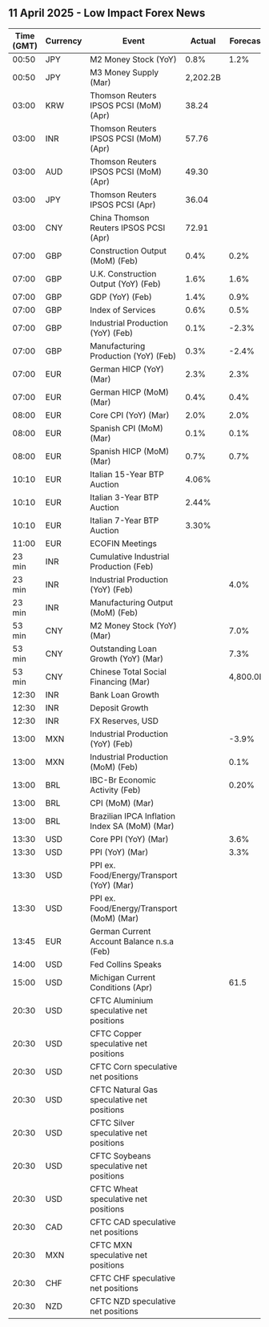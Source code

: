 ## 11 April 2025 - Low Impact Forex News

| Time (GMT) | Currency | Event | Actual | Forecast | Previous |
|------|----------|-------|--------|----------|----------|
| 00:50 | JPY | M2 Money Stock (YoY) | 0.8% | 1.2% | 1.2% |
| 00:50 | JPY | M3 Money Supply (Mar) | 2,202.2B |  | 2,202.2B |
| 03:00 | KRW | Thomson Reuters IPSOS PCSI (MoM) (Apr) | 38.24 |  | 39.38 |
| 03:00 | INR | Thomson Reuters IPSOS PCSI (MoM) (Apr) | 57.76 |  | 60.18 |
| 03:00 | AUD | Thomson Reuters IPSOS PCSI (MoM) (Apr) | 49.30 |  | 52.39 |
| 03:00 | JPY | Thomson Reuters IPSOS PCSI (Apr) | 36.04 |  | 35.68 |
| 03:00 | CNY | China Thomson Reuters IPSOS PCSI (Apr) | 72.91 |  | 69.48 |
| 07:00 | GBP | Construction Output (MoM) (Feb) | 0.4% | 0.2% | -0.3% |
| 07:00 | GBP | U.K. Construction Output (YoY) (Feb) | 1.6% | 1.6% | 0.0% |
| 07:00 | GBP | GDP (YoY) (Feb) | 1.4% | 0.9% | 1.2% |
| 07:00 | GBP | Index of Services | 0.6% | 0.5% | 0.4% |
| 07:00 | GBP | Industrial Production (YoY) (Feb) | 0.1% | -2.3% | -0.5% |
| 07:00 | GBP | Manufacturing Production (YoY) (Feb) | 0.3% | -2.4% | -0.9% |
| 07:00 | EUR | German HICP (YoY) (Mar) | 2.3% | 2.3% | 2.6% |
| 07:00 | EUR | German HICP (MoM) (Mar) | 0.4% | 0.4% | 0.5% |
| 08:00 | EUR | Core CPI (YoY) (Mar) | 2.0% | 2.0% | 2.2% |
| 08:00 | EUR | Spanish CPI (MoM) (Mar) | 0.1% | 0.1% | 0.4% |
| 08:00 | EUR | Spanish HICP (MoM) (Mar) | 0.7% | 0.7% | 0.4% |
| 10:10 | EUR | Italian 15-Year BTP Auction | 4.06% |  | 4.42% |
| 10:10 | EUR | Italian 3-Year BTP Auction | 2.44% |  | 2.77% |
| 10:10 | EUR | Italian 7-Year BTP Auction | 3.30% |  | 3.18% |
| 11:00 | EUR | ECOFIN Meetings |  |  |  |
| 23 min | INR | Cumulative Industrial Production (Feb) |  |  | 4.20% |
| 23 min | INR | Industrial Production (YoY) (Feb) |  | 4.0% | 5.0% |
| 23 min | INR | Manufacturing Output (MoM) (Feb) |  |  | 5.5% |
| 53 min | CNY | M2 Money Stock (YoY) (Mar) |  | 7.0% | 7.0% |
| 53 min | CNY | Outstanding Loan Growth (YoY) (Mar) |  | 7.3% | 7.3% |
| 53 min | CNY | Chinese Total Social Financing (Mar) |  | 4,800.0B | 2,290.0B |
| 12:30 | INR | Bank Loan Growth |  |  | 11.1% |
| 12:30 | INR | Deposit Growth |  |  | 10.2% |
| 12:30 | INR | FX Reserves, USD |  |  | 665.40B |
| 13:00 | MXN | Industrial Production (YoY) (Feb) |  | -3.9% | -2.9% |
| 13:00 | MXN | Industrial Production (MoM) (Feb) |  | 0.1% | -0.4% |
| 13:00 | BRL | IBC-Br Economic Activity (Feb) |  | 0.20% | 0.90% |
| 13:00 | BRL | CPI (MoM) (Mar) |  |  | 1.31% |
| 13:00 | BRL | Brazilian IPCA Inflation Index SA (MoM) (Mar) |  |  | 1.32% |
| 13:30 | USD | Core PPI (YoY) (Mar) |  | 3.6% | 3.4% |
| 13:30 | USD | PPI (YoY) (Mar) |  | 3.3% | 3.2% |
| 13:30 | USD | PPI ex. Food/Energy/Transport (YoY) (Mar) |  |  | 3.3% |
| 13:30 | USD | PPI ex. Food/Energy/Transport (MoM) (Mar) |  |  | 0.2% |
| 13:45 | EUR | German Current Account Balance n.s.a (Feb) |  |  | 11.8B |
| 14:00 | USD | Fed Collins Speaks |  |  |  |
| 15:00 | USD | Michigan Current Conditions (Apr) |  | 61.5 | 63.8 |
| 20:30 | USD | CFTC Aluminium speculative net positions |  |  | 1.3K |
| 20:30 | USD | CFTC Copper speculative net positions |  |  | 30.0K |
| 20:30 | USD | CFTC Corn speculative net positions |  |  | 166.9K |
| 20:30 | USD | CFTC Natural Gas speculative net positions |  |  | -122.6K |
| 20:30 | USD | CFTC Silver speculative net positions |  |  | 57.3K |
| 20:30 | USD | CFTC Soybeans speculative net positions |  |  | -3.5K |
| 20:30 | USD | CFTC Wheat speculative net positions |  |  | -102.8K |
| 20:30 | CAD | CFTC CAD speculative net positions |  |  | -130.0K |
| 20:30 | MXN | CFTC MXN speculative net positions |  |  | 51.1K |
| 20:30 | CHF | CFTC CHF speculative net positions |  |  | -42.8K |
| 20:30 | NZD | CFTC NZD speculative net positions |  |  | -45.0K |
